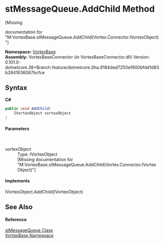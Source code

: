 # stMessageQueue.AddChild Method 
 

\[Missing <summary> documentation for "M:VortexBase.stMessageQueue.AddChild(Vortex.Connector.IVortexObject)"\]

**Namespace:**&nbsp;<a href="N_VortexBase.md">VortexBase</a><br />**Assembly:**&nbsp;VortexBaseConnector (in VortexBaseConnector.dll) Version: 0.101.0-dotnetcore.38+Branch.feature/dotnetcore.Sha.9184ded7250ef900bfdd1d83b2841836087bcfce

## Syntax

**C#**<br />
``` C#
public void AddChild(
	IVortexObject vortexObject
)
```


#### Parameters
&nbsp;<dl><dt>vortexObject</dt><dd>Type: IVortexObject<br />\[Missing <param name="vortexObject"/> documentation for "M:VortexBase.stMessageQueue.AddChild(Vortex.Connector.IVortexObject)"\]</dd></dl>

#### Implements
IVortexObject.AddChild(IVortexObject)<br />

## See Also


#### Reference
<a href="T_VortexBase_stMessageQueue.md">stMessageQueue Class</a><br /><a href="N_VortexBase.md">VortexBase Namespace</a><br />